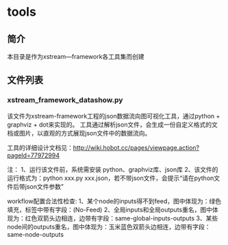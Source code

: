 # tools

## 简介
本目录是作为xstream—framework各工具集而创建

## 文件列表

### xstream_framework_datashow.py

该文件为xstream-framework工程的json数据流向图可视化工具，通过python + graphviz + dot来实现的。
工具通过解析json文件，会生成一份自定义格式的文档或图片，以直观的方式展现json文件中的数据流向。

工具的详细设计文档见：http://wiki.hobot.cc/pages/viewpage.action?pageId=77972994

注： 
    1、运行该文件前，系统需安装 python、graphviz库、json库
    2、该文件的运行格式为：python xxx.py xxx.json，若不带json文件，会提示“请在python文件后带json文件参数”

workflow配置合法性检查:
    1、某个node的inputs得不到feed，图中体现为：绿色填充，标签中带有字段：(No-Feed)
    2、全局inputs和全局outputs重名，图中体现为：红色双箭头边相连，边带有字段：same-global-inputs-outputs
    3、某些node间的outputs重名，图中体现为：玉米蓝色双箭头边相连，边带有字段：same-node-outputs

